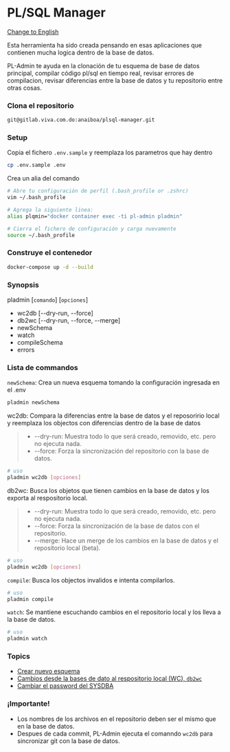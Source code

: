 # PL/SQL Manager
[Change to English](../README.md)

Esta herramienta ha sido creada pensando en esas aplicaciones que contienen mucha logica dentro de la base de datos.

PL-Admin te ayuda en la clonación de tu esquema de base de datos principal, compilar código pl/sql en tiempo real, revisar errores de compilacion, revisar diferencias entre la base de datos y tu repositorio entre otras cosas.

### Clona el repositorio
```sh
git@gitlab.viva.com.do:anaiboa/plsql-manager.git
```

### Setup
Copia el fichero `.env.sample` y reemplaza los parametros que hay dentro
```sh
cp .env.sample .env
```

Crea un alia del comando
```sh
# Abre tu configuración de perfil (.bash_profile or .zshrc)
vim ~/.bash_profile

# Agrega la siguiente linea:
alias plqmin="docker container exec -ti pl-admin pladmin"

# Cierra el fichero de configuración y carga nuevamente
source ~/.bash_profile
```

### Construye el contenedor
```sh
docker-compose up -d --build
```

### Synopsis
pladmin [`comando`] [`opciones`]
- wc2db [--dry-run, --force]
- db2wc [--dry-run, --force, --merge]
- newSchema
- watch
- compileSchema
- errors


### Lista de commandos
`newSchema`: Crea un nueva esquema tomando la configuración ingresada en el .env
```sh
pladmin newSchema
```

wc2db: Compara la diferencias entre la base de datos y el reposoririo local y reemplaza los objectos con diferencias dentro de la base de datos
> - --dry-run: Muestra todo lo que será creado, removido, etc. pero no ejecuta nada.
> - --force: Forza la sincronización del repositorio con la base de datos.

```sh
# uso
pladmin wc2db [opciones]
```

db2wc: Busca los objetos que tienen cambios en la base de datos y los exporta al respositorio local.
> - --dry-run: Muestra todo lo que será creado, removido, etc. pero no ejecuta nada.
> - --force: Forza la sincronización de la base de datos con el repositorio.
> - --merge: Hace un merge de los cambios en la base de datos y el repositorio local (beta). 
```sh
# uso
pladmin wc2db [opciones]
```

`compile`: Busca los objectos invalidos e intenta compilarlos.
```sh
# uso
pladmin compile
```

`watch`: Se mantiene escuchando cambios en el repositorio local y los lleva a la base de datos.
```sh
# uso
pladmin watch
```

### Topics
- [Crear nuevo esquema](docs/new-shcema-es.md)
- [Cambios desde la bases de dato al respositorio local (WC), `db2wc`](docs/wc2db-es.md)
- [Cambiar el password del SYSDBA](docs/change-sys-password-es.md)

### ¡Importante!
- Los nombres de los archivos en el repositorio deben ser el mismo que en la base de datos.
- Despues de cada commit, PL-Admin ejecuta el comanndo `wc2db` para sincronizar git con la base de datos.
